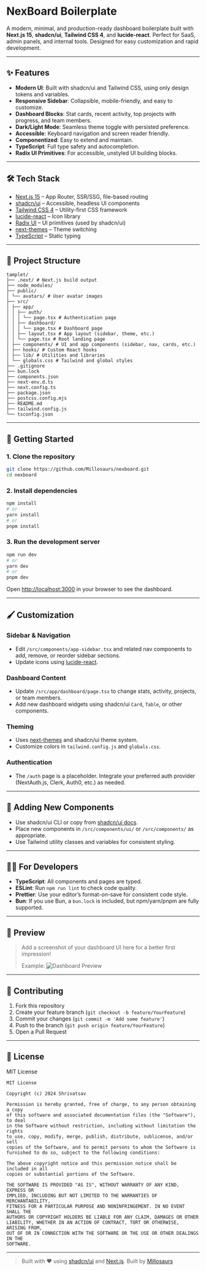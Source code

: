 # NexBoard Boilerplate

A modern, minimal, and production-ready dashboard boilerplate built with **Next.js 15**, **shadcn/ui**, **Tailwind CSS 4**, and **lucide-react**.
Perfect for SaaS, admin panels, and internal tools.
Designed for easy customization and rapid development.

---

## ✨ Features

- **Modern UI**: Built with shadcn/ui and Tailwind CSS, using only design tokens and variables.
- **Responsive Sidebar**: Collapsible, mobile-friendly, and easy to customize.
- **Dashboard Blocks**: Stat cards, recent activity, top projects with progress, and team members.
- **Dark/Light Mode**: Seamless theme toggle with persisted preference.
- **Accessible**: Keyboard navigation and screen reader friendly.
- **Componentized**: Easy to extend and maintain.
- **TypeScript**: Full type safety and autocompletion.
- **Radix UI Primitives**: For accessible, unstyled UI building blocks.

---

## 🛠️ Tech Stack

- [Next.js 15](https://nextjs.org/) – App Router, SSR/SSG, file-based routing
- [shadcn/ui](https://ui.shadcn.com/) – Accessible, headless UI components
- [Tailwind CSS 4](https://tailwindcss.com/) – Utility-first CSS framework
- [lucide-react](https://lucide.dev/) – Icon library
- [Radix UI](https://www.radix-ui.com/) – UI primitives (used by shadcn/ui)
- [next-themes](https://github.com/pacocoursey/next-themes) – Theme switching
- [TypeScript](https://www.typescriptlang.org/) – Static typing

---

## 📂 Project Structure

```
tamplet/
├── .next/ # Next.js build output
├── node_modules/
├── public/
│ └── avatars/ # User avatar images
├── src/
│ ├── app/
│ │ ├── auth/
│ │ │ └── page.tsx # Authentication page
│ │ ├── dashboard/
│ │ │ └── page.tsx # Dashboard page
│ │ ├── layout.tsx # App layout (sidebar, theme, etc.)
│ │ └── page.tsx # Root landing page
│ ├── components/ # UI and app components (sidebar, nav, cards, etc.)
│ ├── hooks/ # Custom React hooks
│ ├── lib/ # Utilities and libraries
│ └── globals.css # Tailwind and global styles
├── .gitignore
├── bun.lock
├── components.json
├── next-env.d.ts
├── next.config.ts
├── package.json
├── postcss.config.mjs
├── README.md
├── tailwind.config.js
└── tsconfig.json

```

---

## 🚀 Getting Started

### 1. **Clone the repository**

```bash
git clone https://github.com/Millosaurs/nexboard.git
cd nexboard
```

### 2. **Install dependencies**

```bash
npm install
# or
yarn install
# or
pnpm install
```

### 3. **Run the development server**

```bash
npm run dev
# or
yarn dev
# or
pnpm dev
```

Open [http://localhost:3000](http://localhost:3000) in your browser to see the dashboard.

---

## 🖌️ Customization

### Sidebar & Navigation

- Edit `/src/components/app-sidebar.tsx` and related nav components to add, remove, or reorder sidebar sections.
- Update icons using [lucide-react](https://lucide.dev/).

### Dashboard Content

- Update `/src/app/dashboard/page.tsx` to change stats, activity, projects, or team members.
- Add new dashboard widgets using shadcn/ui `Card`, `Table`, or other components.

### Theming

- Uses [next-themes](https://github.com/pacocoursey/next-themes) and shadcn/ui theme system.
- Customize colors in `tailwind.config.js` and `globals.css`.

### Authentication

- The `/auth` page is a placeholder. Integrate your preferred auth provider (NextAuth.js, Clerk, Auth0, etc.) as needed.

---

## 🧩 Adding New Components

- Use shadcn/ui CLI or copy from [shadcn/ui docs](https://ui.shadcn.com/docs/components).
- Place new components in `/src/components/ui/` or `/src/components/` as appropriate.
- Use Tailwind utility classes and variables for consistent styling.

---

## 🧑‍💻 For Developers

- **TypeScript**: All components and pages are typed.
- **ESLint**: Run `npm run lint` to check code quality.
- **Prettier**: Use your editor’s format-on-save for consistent code style.
- **Bun**: If you use Bun, a `bun.lock` is included, but npm/yarn/pnpm are fully supported.

---

## 📸 Preview

> Add a screenshot of your dashboard UI here for a better first impression!
>
> Example:
> ![Dashboard Preview](public/dashboard-preview.png)

---

## 🤝 Contributing

1. Fork this repository
2. Create your feature branch (`git checkout -b feature/YourFeature`)
3. Commit your changes (`git commit -m 'Add some feature'`)
4. Push to the branch (`git push origin feature/YourFeature`)
5. Open a Pull Request

---

## 📄 License

MIT License

```
MIT License

Copyright (c) 2024 Shrivatsav

Permission is hereby granted, free of charge, to any person obtaining a copy
of this software and associated documentation files (the "Software"), to deal
in the Software without restriction, including without limitation the rights
to use, copy, modify, merge, publish, distribute, sublicense, and/or sell
copies of the Software, and to permit persons to whom the Software is
furnished to do so, subject to the following conditions:

The above copyright notice and this permission notice shall be included in all
copies or substantial portions of the Software.

THE SOFTWARE IS PROVIDED "AS IS", WITHOUT WARRANTY OF ANY KIND, EXPRESS OR
IMPLIED, INCLUDING BUT NOT LIMITED TO THE WARRANTIES OF MERCHANTABILITY,
FITNESS FOR A PARTICULAR PURPOSE AND NONINFRINGEMENT. IN NO EVENT SHALL THE
AUTHORS OR COPYRIGHT HOLDERS BE LIABLE FOR ANY CLAIM, DAMAGES OR OTHER
LIABILITY, WHETHER IN AN ACTION OF CONTRACT, TORT OR OTHERWISE, ARISING FROM,
OUT OF OR IN CONNECTION WITH THE SOFTWARE OR THE USE OR OTHER DEALINGS IN THE
SOFTWARE.
```

---

> Built with ❤️ using [shadcn/ui](https://ui.shadcn.com/) and [Next.js](https://nextjs.org/).
> Built by [Millosaurs](https://shrivatsav.dev)

```


